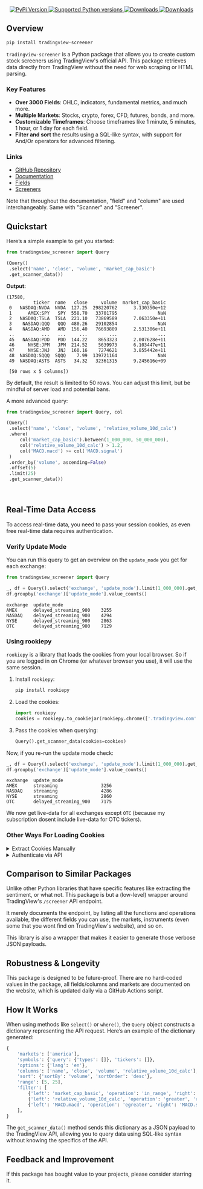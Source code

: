 <div align="center">
    
  <a href="https://pypi.org/project/tradingview-screener">
    <img alt="PyPi Version"
         src="https://badge.fury.io/py/tradingview-screener.svg">
  </a>
  <a href="https://pypi.org/project/tradingview-screener">
    <img alt="Supported Python versions"
         src="https://img.shields.io/pypi/pyversions/tradingview-screener.svg?color=%2334D058">
  </a>
  <a href="https://pepy.tech/project/tradingview-screener">
    <img alt="Downloads"
         src="https://static.pepy.tech/badge/tradingview-screener">
  </a>
  <a href="https://pepy.tech/project/tradingview-screener">
    <img alt="Downloads"
         src="https://static.pepy.tech/badge/tradingview-screener/month">
  </a>
    
</div>


## Overview

```bash
pip install tradingview-screener
```

`tradingview-screener` is a Python package that allows you to create custom stock screeners using TradingView's official
API. This package retrieves data directly from TradingView without the need for web scraping or HTML parsing.


### Key Features

- **Over 3000 Fields**: OHLC, indicators, fundamental metrics, and much more.
- **Multiple Markets**: Stocks, crypto, forex, CFD, futures, bonds, and more.
- **Customizable Timeframes**: Choose timeframes like 1 minute, 5 minutes, 1 hour, or 1 day for each field.
- **Filter and sort** the results using a SQL-like syntax, with support for And/Or operators for advanced filtering.


### Links

- [GitHub Repository](https://github.com/shner-elmo/TradingView-Screener)
- [Documentation](https://shner-elmo.github.io/TradingView-Screener/3.0.0/tradingview_screener.html)
- [Fields](https://shner-elmo.github.io/TradingView-Screener/fields/stocks.html)
- [Screeners](https://shner-elmo.github.io/TradingView-Screener/screeners/stocks/america.html)

Note that throughout the documentation, "field" and "column" are used interchangeably.
Same with "Scanner" and "Screener".

## Quickstart

Here’s a simple example to get you started:

```python
from tradingview_screener import Query

(Query()
 .select('name', 'close', 'volume', 'market_cap_basic')
 .get_scanner_data())
```

**Output:**

```
(17580,
          ticker  name   close     volume  market_cap_basic
 0   NASDAQ:NVDA  NVDA  127.25  298220762      3.130350e+12
 1      AMEX:SPY   SPY  558.70   33701795               NaN
 2   NASDAQ:TSLA  TSLA  221.10   73869589      7.063350e+11
 3    NASDAQ:QQQ   QQQ  480.26   29102854               NaN
 4    NASDAQ:AMD   AMD  156.40   76693809      2.531306e+11
 ..          ...   ...     ...        ...               ...
 45   NASDAQ:PDD   PDD  144.22    8653323      2.007628e+11
 46     NYSE:JPM   JPM  214.52    5639973      6.103447e+11
 47     NYSE:JNJ   JNJ  160.16    7274621      3.855442e+11
 48  NASDAQ:SQQQ  SQQQ    7.99  139721164               NaN
 49  NASDAQ:ASTS  ASTS   34.32   32361315      9.245616e+09
 
 [50 rows x 5 columns])
```

By default, the result is limited to 50 rows. You can adjust this limit, but be mindful of server load and potential
bans.

A more advanced query:

```python
from tradingview_screener import Query, col

(Query()
 .select('name', 'close', 'volume', 'relative_volume_10d_calc')
 .where(
     col('market_cap_basic').between(1_000_000, 50_000_000),
     col('relative_volume_10d_calc') > 1.2,
     col('MACD.macd') >= col('MACD.signal')
 )
 .order_by('volume', ascending=False)
 .offset(5)
 .limit(25)
 .get_scanner_data())
```

<br>

## Real-Time Data Access

To access real-time data, you need to pass your session cookies, as even free real-time data requires authentication.

### Verify Update Mode

You can run this query to get an overview on the `update_mode` you get for each exchange:
```python
from tradingview_screener import Query

_, df = Query().select('exchange', 'update_mode').limit(1_000_000).get_scanner_data()
df.groupby('exchange')['update_mode'].value_counts()
```
```
exchange  update_mode          
AMEX      delayed_streaming_900    3255
NASDAQ    delayed_streaming_900    4294
NYSE      delayed_streaming_900    2863
OTC       delayed_streaming_900    7129
```

### Using rookiepy

`rookiepy` is a library that loads the cookies from your local browser.
So if you are logged in on Chrome (or whatever browser you use), it will use the same session.

1. Install `rookiepy`:

    ```bash
    pip install rookiepy
    ```

2. Load the cookies:

    ```python
    import rookiepy
    cookies = rookiepy.to_cookiejar(rookiepy.chrome(['.tradingview.com']))  # replace chrome() with your browser
    ```

3. Pass the cookies when querying:

    ```python
    Query().get_scanner_data(cookies=cookies)
    ```

Now, if you re-run the update mode check:

```python
_, df = Query().select('exchange', 'update_mode').limit(1_000_000).get_scanner_data(cookies=cookies)
df.groupby('exchange')['update_mode'].value_counts()
```
```
exchange  update_mode          
AMEX      streaming                3256
NASDAQ    streaming                4286
NYSE      streaming                2860
OTC       delayed_streaming_900    7175
```
We now get live-data for all exchanges except `OTC` (because my subscription dosent include live-data for OTC tickers).


### Other Ways For Loading Cookies

<details>
<summary>Extract Cookies Manually</summary>

1. Go to [TradingView](https://www.tradingview.com)
2. Open the developer tools (`Ctrl + Shift + I`)
3. Navigate to the `Application` tab.
4. Go to `Storage > Cookies > https://www.tradingview.com/`
5. Copy the value of `sessionid`
6. Pass it in your query:

    ```python
    cookies = {'sessionid': '<your-session-id>'}
    Query().get_scanner_data(cookies=cookies)
    ```

</details>


<details>
<summary>Authenticate via API</summary>

While it's possible to authenticate directly via API, TradingView has restrictions on login frequency, which may result
in CAPTCHA requests and account flagging (meaning this method won't work again until the cooldown expires and the CAPTCHA
is gone).  
If you wish to proceed, here’s how:

```python
from http.cookiejar import CookieJar

import requests
from tradingview_screener import Query


def authenticate(username: str, password: str) -> CookieJar:
    session = requests.Session()
    r = session.post(
       'https://www.tradingview.com/accounts/signin/', 
       headers={'User-Agent': 'Mozilla/5.0', 'Referer': 'https://www.tradingview.com'}, 
       data={'username': username, 'password': password, 'remember': 'on'}, 
       timeout=60,
    )
    r.raise_for_status()
    if r.json().get('error'):
        raise Exception(f'Failed to authenticate: \n{r.json()}')
    return session.cookies


cookies = authenticate('<your-username-or-email>', '<your-password>')
Query().get_scanner_data(cookies=cookies)
```

</details>

## Comparison to Similar Packages

Unlike other Python libraries that have specific features like extracting the sentiment, or what not.
This package is but a (low-level) wrapper around TradingView's `/screener` API endpoint.

It merely documents the endpoint, by listing all the functions and operations available, the different fields you can 
use, the markets, instruments (even some that you wont find on TradingView's website), and so on.

This library is also a wrapper that makes it easier to generate those verbose JSON payloads.


## Robustness & Longevity

This package is designed to be future-proof. There are no hard-coded values in the package, all fields/columns and markets are documented on the website, which is updated
daily via a GitHub Actions script.

## How It Works

When using methods like `select()` or `where()`, the `Query` object constructs a dictionary representing the API
request. Here’s an example of the dictionary generated:

```python
{
    'markets': ['america'],
    'symbols': {'query': {'types': []}, 'tickers': []},
    'options': {'lang': 'en'},
    'columns': ['name', 'close', 'volume', 'relative_volume_10d_calc'],
    'sort': {'sortBy': 'volume', 'sortOrder': 'desc'},
    'range': [5, 25],
    'filter': [
        {'left': 'market_cap_basic', 'operation': 'in_range', 'right': [1000000, 50000000]},
        {'left': 'relative_volume_10d_calc', 'operation': 'greater', 'right': 1.2},
        {'left': 'MACD.macd', 'operation': 'egreater', 'right': 'MACD.signal'},
    ],
}
```

The `get_scanner_data()` method sends this dictionary as a JSON payload to the TradingView API,
allowing you to query data using SQL-like syntax without knowing the specifics of the API.

## Feedback and Improvement

If this package has bought value to your projects, please consider starring it.
